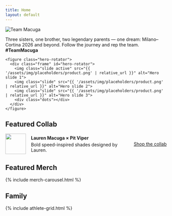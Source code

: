 ```yaml
---
title: Home
layout: default
---
```


<section class="hero">
  <div class="container hero-grid">
    <div>
      <img class="hero-logo" src="{{ '/assets/img/logo-full-color.png' | relative_url }}" alt="Team Macuga">
      <p class="tagline">Three sisters, one brother, two legendary parents — one dream: Milano–Cortina 2026 and beyond. Follow the journey and rep the team. <strong>#TeamMacuga</strong></p>
    </div>

    <figure class="hero-rotator">
      <div class="frame" id="hero-rotator">
        <img class="slide active" src="{{ '/assets/img/placeholders/product.png' | relative_url }}" alt="Hero slide 1">
        <img class="slide" src="{{ '/assets/img/placeholders/product.png' | relative_url }}" alt="Hero slide 2">
        <img class="slide" src="{{ '/assets/img/placeholders/product.png' | relative_url }}" alt="Hero slide 3">
        <div class="dots"></div>
      </div>
    </figure>
  </div>
</section>

<script>
(function(){
  const wrap=document.getElementById('hero-rotator'); if(!wrap) return;
  const slides=[...wrap.querySelectorAll('.slide')], dots=wrap.querySelector('.dots');
  let i=0; slides.forEach((_,k)=>{const b=document.createElement('button');if(k===0)b.classList.add('active');b.onclick=()=>go(k);dots.appendChild(b);});
  function go(n){i=n;slides.forEach((s,k)=>s.classList.toggle('active',k===i));dots.querySelectorAll('button').forEach((d,k)=>d.classList.toggle('active',k===i));}
  setInterval(()=>go((i+1)%slides.length),5000);
})();
</script>

<section class="container">
  <h2 class="section-title">Featured Collab</h2>
  <div class="card" style="display:flex;gap:16px;align-items:center">
    <img src="{{ '/assets/img/logo-mark-color.png' | relative_url }}" alt="" style="width:64px;height:64px">
    <div style="flex:1">
      <strong>Lauren Macuga × Pit Viper</strong>
      <p class="muted" style="margin:4px 0 0">Bold speed-inspired shades designed by Lauren.</p>
    </div>
    <a class="btn primary" href="#">Shop the collab</a>
  </div>
</section>

<section class="container">
  <h2 class="section-title">Featured Merch</h2>
  {% include merch-carousel.html %}
</section>

<section class="container">
  <h2 class="section-title">Family</h2>
  {% include athlete-grid.html %}
</section>
